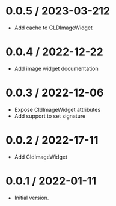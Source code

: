 0.0.5 / 2023-03-212
==================

- Add cache to CLDImageWidget

0.0.4 / 2022-12-22
==================

- Add image widget documentation

0.0.3 / 2022-12-06
==================

- Expose CldImageWidget attributes
- Add support to set signature

0.0.2 / 2022-17-11
==================

- Add CldImageWidget

0.0.1 / 2022-01-11
==================

- Initial version.

